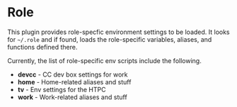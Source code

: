 # Role

This plugin provides role-specfic environment settings to be loaded. It looks
for `~/.role` and if found, loads the role-specific variables, aliases, and
functions defined there.

Currently, the list of role-specific env scripts include the following.

* **devcc** - CC dev box settings for work
* **home** - Home-related aliases and stuff
* **tv** - Env settings for the HTPC
* **work** - Work-related aliases and stuff